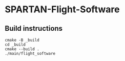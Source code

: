 # SPARTAN-Flight-Software

## Build instructions

```
cmake -B _build
cd _build
cmake --build .
./main/flight_software
```
